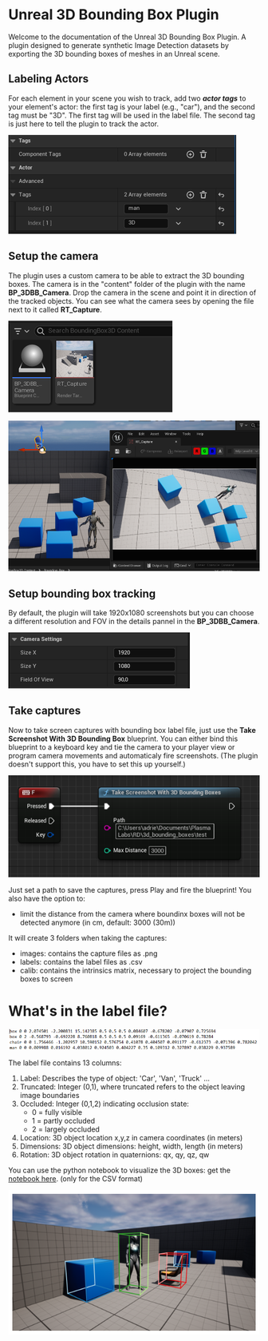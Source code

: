 


# Unreal 3D Bounding Box Plugin

Welcome to the documentation of the Unreal 3D Bounding Box Plugin. A plugin designed to generate synthetic Image Detection datasets by exporting the 3D bounding boxes of meshes in an Unreal scene.

## Labeling Actors
For each element in your scene you wish to track, add two ***actor tags*** to your element's actor: the first tag is your label (e.g., "car"), and the second tag must be "3D". 
The first tag will be used in the label file. The second tag is just here to tell the plugin to track the actor.

![actor tags](https://github.com/Plasma-Lab/Unreal-3D-Bounding-Box-Plugin/blob/main/images/tags.PNG?raw=true)

## Setup the camera

The plugin uses a custom camera to be able to extract the 3D bounding boxes.
The camera is in the "content" folder of the plugin with the name **BP_3DBB_Camera**.  Drop the camera in the scene and point it in direction of the tracked objects.
You can see what the camera sees by opening the file next to it called **RT_Capture**.

![files](https://github.com/Plasma-Lab/Unreal-3D-Bounding-Box-Plugin/blob/main/images/files.PNG?raw=true)

![camera](https://github.com/Plasma-Lab/Unreal-3D-Bounding-Box-Plugin/blob/main/images/camera.PNG?raw=true)

## Setup bounding box tracking

By default, the plugin will take 1920x1080 screenshots but you can choose a different resolution and FOV in the details pannel in the  **BP_3DBB_Camera**.

![camera settings](https://github.com/Plasma-Lab/Unreal-3D-Bounding-Box-Plugin/blob/main/images/camera_settings.PNG?raw=true)


## Take captures

Now to take screen captures with bounding box label file, just use the **Take Screenshot With 3D Bounding Box** blueprint.
You can either bind this blueprint to a keyboard key and tie the camera to your player view or program camera movements and automaticaly fire screenshots. (The plugin doesn't support this, you have to set this up yourself.) 

![screenshot](https://github.com/Plasma-Lab/Unreal-3D-Bounding-Box-Plugin/blob/main/images/blueprint.PNG?raw=true)

Just set a path to save the captures, press Play and fire the blueprint!
You also have the option to: 
-  limit the distance from the camera where boundinx boxes will not be detected anymore (in cm, default: 3000 (30m))

It will create 3 folders when taking the captures:

- images: contains the capture files as .png
- labels: contains the label files as .csv
- calib: contains the intrinsics matrix, necessary to project the bounding boxes to screen

# What's in the label file?
![csv](https://github.com/Plasma-Lab/Unreal-3D-Bounding-Box-Plugin/blob/main/images/label_file.PNG?raw=true)

The label file contains 13 columns:


1.  Label: Describes the type of object: 'Car', 'Van', 'Truck' ...
2.  Truncated: Integer (0,1), where truncated refers to the object leaving image boundaries
3.  Occluded: Integer (0,1,2) indicating occlusion state:
	- 0 = fully visible
	- 1 = partly occluded
	- 2 = largely occluded
5. Location: 3D object location x,y,z in camera coordinates (in meters)
6. Dimensions: 3D object dimensions: height, width, length (in meters)
7. Rotation: 3D object rotation in quaternions: qx, qy, qz, qw



You can use the python notebook to visualize the 3D boxes: get the [notebook here](https://github.com/Plasma-Lab/Unreal-2D-Bounding-Box-Plugin/blob/main/2D_Bounding_boxes.ipynb). (only for the CSV format)

![results](https://github.com/Plasma-Lab/Unreal-3D-Bounding-Box-Plugin/blob/main/images/result.png?raw=true)
